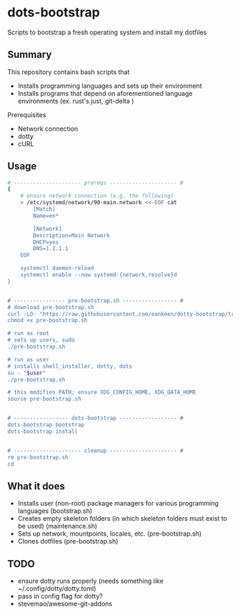 # dots-bootstrap

Scripts to bootstrap a fresh operating system and install my dotfiles

## Summary

This repository contains bash scripts that

- Installs programming languages and sets up their environment
- Installs programs that depend on aforementioned language environments (ex. rust's just, git-delta )

Prerequisites

- Network connection
- dotty
- cURL

## Usage

```sh
# --------------------- prereqs --------------------- #
{
	# ensure network connection (e.g. the following)
	> /etc/systemd/network/90-main.network <<-EOF cat
		[Match]
		Name=en*

		[Network]
		Description=Main Network
		DHCP=yes
		DNS=1.1.1.1
	EOF

	systemctl daemon-reload
	systemctl enable --now systemd-{network,resolve}d
}


# ---------------- pre-bootstrap.sh ----------------- #
# download pre-bootstrap.sh
curl -LO- "https://raw.githubusercontent.com/eankeen/dotty-bootstrap/tree/master/pre-bootstrap.sh"
chmod +x pre-bootstrap.sh

# run as root
# sets up users, sudo
./pre-bootstrap.sh

# run as user
# installs shell_installer, dotty, dots
su - "$user"
./pre-bootstrap.sh

# this modifies PATH; ensure XDG_CONFIG_HOME, XDG_DATA_HOME
source pre-bootstrap.sh


# ----------------- dots-bootstrap ------------------ #
dots-bootstrap bootstrap
dots-bootstrap install


# --------------------- cleanup --------------------- #
rm pre-bootstrap.sh
cd
```

## What it does

- Installs user (non-root) package managers for various programming languages (bootstrap.sh)
- Creates empty skeleton folders (in which skeleton folders must exist to be used) (maintenance.sh)
- Sets up network, mountpoints, locales, etc. (pre-bootstrap.sh)
- Clones dotfiles (pre-bootstrap.sh)

## TODO

- ensure dotty runs properly (needs something like ~/.config/dotty/dotty.toml)
- pass in config flag for dotty?
- stevemao/awesome-git-addons
